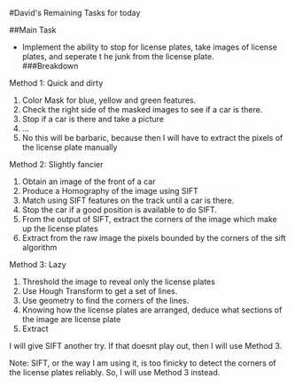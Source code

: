 #David's Remaining Tasks for today

##Main Task
- Implement the ability to stop for license plates, take images of license plates, and seperate t    he junk from the license plate.                                                                         
###Breakdown

Method 1: Quick and dirty
1. Color Mask for blue, yellow and green features.
2. Check the right side of the masked images to see if a car is there.
3. Stop if a car is there and take a picture
4. ...
5. No this will be barbaric, because then I will have to extract the pixels of the license plate manually

Method 2: Slightly fancier
1. Obtain an image of the front of a car
2. Produce a Homography of the image using SIFT
3. Match using SIFT features on the track until a car is there.
4. Stop the car if a good position is available to do SIFT.
5. From the output of SIFT, extract the corners of the image which make up the license plates
6. Extract from the raw image the pixels bounded by the corners of the sift algorithm

Method 3: Lazy
1. Threshold the image to reveal only the license plates
2. Use Hough Transform to get a set of lines.
3. Use geometry to find the corners of the lines. 
4. Knowing how the license plates are arranged, deduce what sections of the image are
    license plate
5. Extract

I will give SIFT another try. If that doesnt play out, then I will use Method 3.

Note: SIFT, or the way I am using it, is too finicky to detect the corners of the license plates reliably. So, I will use Method 3 instead.
